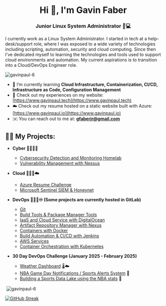 <h1 align="center">Hi 👋, I'm Gavin Faber</h1>
<h3 align="center"> Junior Linux System Administrator 🐧💻</h3>

<p>I currently work as a Linux System Administrator. I started in tech at a help-desk/support role, where I was exposed to a wide variety of technologies including scripting, automation, security and cloud computing. Since then I've dedicated myself to learning the technologies and tools used to support cloud environments and automation. My current aspirations is to transition into a Cloud/DevOps Engineer role.


<p align="left"> <img src="https://komarev.com/ghpvc/?username=gavinpaul-6&label=Profile%20views&color=0e75b6&style=flat" alt="gavinpaul-6" /> </p>

- 🧠 I’m currently learning **Cloud Infrastructure, Containerization, CI/CD, Infrastructure as Code, Configuration Management**
- 📝 Check out my experiences on my website: [https://www.gavinpaul.tech](https://www.gavinpaul.tech)
- ☁️ Check out my resume hosted on a static website built with Azure: [https://www.gavinpaul.io](https://www.gavinpaul.io)
- ✉️ You can reach out to me at: **gfaberjr@gmail.com**

<h2>👨‍💻 My Projects:</h2>

- <b>Cyber 👨🏽‍💻🔎</b>
  - [Cybersecurity Detection and Monitoring Homelab](https://github.com/gavinpaul-6/SOC-Lab)
  - [Vulnerability Management with Nessus](https://github.com/gavinpaul-6/Vulnerability-Management-using-Nessus)  

- <b>Cloud 👨🏽‍💻☁️</b>
  - [Azure Resume Challenge](https://github.com/gavinpaul-6/azure-resume)
  - [Microsoft Sentinel SIEM & Honeynet](https://github.com/gavinpaul-6/microsoft-sentinel-siem)

- <b>DevOps 👨🏽‍💻♾️ (Some projects are currently hosted in GitLab)</b>
  - [Git](https://github.com/gavinpaul-6/devops-projects/tree/main/git/test-node-app)
  - [Build Tools & Package Manager Tools](https://github.com/gavinpaul-6/devops-projects/tree/main/build-tools)
  - [IaaS and Cloud Service with DigitalOcean](https://github.com/gavinpaul-6/devops-projects/tree/main/iaas-cloud)
  - [Artifact Repository Manager with Nexus](https://github.com/gavinpaul-6/devops-projects/tree/main/nexus)
  - [Containers with Docker](https://gitlab.com/gavin-devop-projects/07-docker)
  - [Build Automation & CI/CD with Jenkins](https://gitlab.com/gavin-devop-projects/08-jenkins)
  - [AWS Services](https://gitlab.com/gavin-devop-projects/09-aws)
  - [Container Orchestration with Kubernetes](https://gitlab.com/gavin-devop-projects/10-kubernetes)
  
- <b>30 Day DevOps Challenge (January 2025 - February 2025)</b>
  - [Weather Dashboard](https://github.com/gavinpaul-6/Weather-Dashboard) 🌡️☁️
  - [NBA Game Day Notifications / Sports Alerts System](https://github.com/gavinpaul-6/NBA-Game-Day-Notifications-Sports-Alerts-System) 🏀
  - [Building a Sports Data Lake using the NBA stats](https://github.com/gavinpaul-6/NBA-DataLake) 🧐


[youtube]: https://www.youtube.com/c/gavinpaultech
[linkedin]: https://linkedin.com/in/gavin-faber




<p>&nbsp;<img align="center" src="https://github-readme-stats.vercel.app/api?username=gavinpaul-6&show_icons=true&locale=en" alt="gavinpaul-6" /></p>

[![GitHub Streak](https://github-readme-streak-stats-sandy-five.vercel.app?user=gavinpaul-6&theme=highcontrast)](https://git.io/streak-stats)